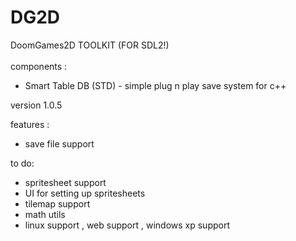 # DG2D 
DoomGames2D TOOLKIT (FOR SDL2!)
<br>
<br>
components :<br>
-  Smart Table DB (STD) - simple plug n play save system for c++

version 1.0.5

features :
- save file support

to do:
- spritesheet support
- UI for setting up spritesheets
- tilemap support
- math utils
- linux support , web support , windows xp support
